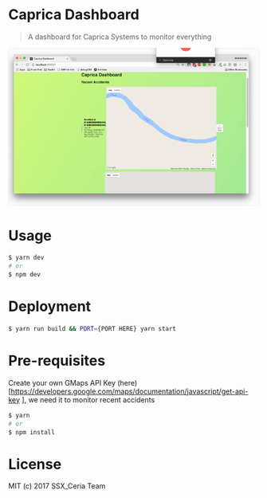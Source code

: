 # Caprica Dashboard

> A dashboard for Caprica Systems to monitor everything

<img src="/dashboard.gif" />

# Usage

```sh
$ yarn dev
# or
$ npm dev
```

# Deployment

```sh
$ yarn run build && PORT={PORT HERE} yarn start
```

# Pre-requisites

Create your own GMaps API Key (here)[https://developers.google.com/maps/documentation/javascript/get-api-key
], we need it to monitor recent accidents

```sh
$ yarn
# or
$ npm install
```


# License

MIT (c) 2017 SSX_Ceria Team
